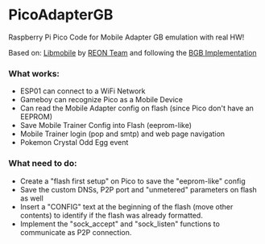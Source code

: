 # PicoAdapterGB
Raspberry Pi Pico Code for Mobile Adapter GB emulation with real HW!

Based on: [Libmobile](https://github.com/REONTeam/libmobile) by [REON Team](https://github.com/REONTeam) and following the [BGB Implementation](https://github.com/REONTeam/libmobile-bgb)

### What works:
* ESP01 can connect to a WiFi Network
* Gameboy can recognize Pico as a Mobile Device
* Can read the Mobile Adapter config on flash (since Pico don't have an EEPROM)
* Save Mobile Trainer Config into Flash (eeprom-like)
* Mobile Trainer login (pop and smtp) and web page navigation 
* Pokemon Crystal Odd Egg event

### What need to do:
* Create a "flash first setup" on Pico to save the "eeprom-like" config
* Save the custom DNSs, P2P port and "unmetered" parameters on flash as well
* Insert a "CONFIG" text at the beginning of the flash (move other contents) to identify if the flash was already formatted. 
* Implement the "sock_accept" and "sock_listen" functions to communicate as P2P connection.
